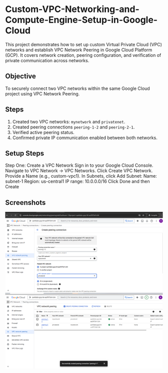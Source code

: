 # Custom-VPC-Networking-and-Compute-Engine-Setup-in-Google-Cloud
This project demonstrates how to set up custom Virtual Private Cloud (VPC) networks and establish VPC Network Peering in Google Cloud Platform (GCP). It covers network creation, peering configuration, and verification of private communication across networks.


## Objective
To securely connect two VPC networks within the same Google Cloud project using VPC Network Peering.

## Steps
1. Created two VPC networks: `mynetwork` and `privatenet`.
2. Created peering connections `peering-1-2` and `peering-2-1`.
3. Verified active peering status.
4. Confirmed private IP communication enabled between both networks.

## Setup Steps
Step One: Create a VPC Network
Sign in to your Google Cloud Console.
Navigate to VPC Network → VPC Networks.
Click Create VPC Network.
Provide a Name (e.g., custom-vpc1).
In Subnets, click Add Subnet:
Name: subnet-1
Region: us-central1
IP range: 10.0.0.0/16
Click Done and then Create

## Screenshots
![VPC Creation](images/VPC.png)
![VPC Network Peering](images/VPC-network-peering.png)
